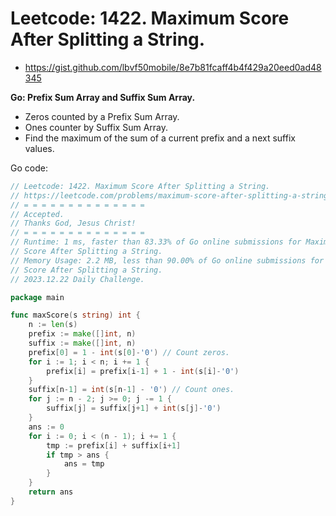 # Leetcode: 1422. Maximum Score After Splitting a String.

- https://gist.github.com/lbvf50mobile/8e7b81fcaff4b4f429a20eed0ad48345

**Go: Prefix Sum Array and Suffix Sum Array.**

- Zeros counted by a Prefix Sum Array.
- Ones counter by Suffix Sum Array. 
- Find the maximum of the sum of a current prefix and a next suffix values.

Go code:
```Go
// Leetcode: 1422. Maximum Score After Splitting a String.
// https://leetcode.com/problems/maximum-score-after-splitting-a-string/
// = = = = = = = = = = = = = =
// Accepted.
// Thanks God, Jesus Christ!
// = = = = = = = = = = = = = =
// Runtime: 1 ms, faster than 83.33% of Go online submissions for Maximum
// Score After Splitting a String.
// Memory Usage: 2.2 MB, less than 90.00% of Go online submissions for Maximum
// Score After Splitting a String.
// 2023.12.22 Daily Challenge.

package main

func maxScore(s string) int {
	n := len(s)
	prefix := make([]int, n)
	suffix := make([]int, n)
	prefix[0] = 1 - int(s[0]-'0') // Count zeros.
	for i := 1; i < n; i += 1 {
		prefix[i] = prefix[i-1] + 1 - int(s[i]-'0')
	}
	suffix[n-1] = int(s[n-1] - '0') // Count ones.
	for j := n - 2; j >= 0; j -= 1 {
		suffix[j] = suffix[j+1] + int(s[j]-'0')
	}
	ans := 0
	for i := 0; i < (n - 1); i += 1 {
		tmp := prefix[i] + suffix[i+1]
		if tmp > ans {
			ans = tmp
		}
	}
	return ans
}
```
